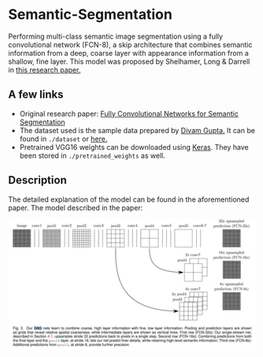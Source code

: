 # Semantic-Segmentation

Performing multi-class semantic image segmentation using a fully convolutional network (FCN-8), a skip architecture that combines semantic information from a deep, coarse layer with appearance information from a shallow, fine layer. This model was proposed by Shelhamer, Long & Darrell in [this research paper.](paper.pdf)

## A few links

- Original research paper: [Fully Convolutional Networks for Semantic Segmentation](paper.pdf)
- The dataset used is the sample data prepared by [Divam Gupta.](https://github.com/divamgupta) It can be found in `./dataset` or [here.](https://drive.google.com/file/d/0B0d9ZiqAgFkiOHR1NTJhWVJMNEU/view)
- Pretrained VGG16 weights can be downloaded using [Keras](https://keras.io/applications/#vgg16). They have been stored in `./pretrained_weights` as well.

## Description

The detailed explanation of the model can be found in the aforementioned paper. The model described in the paper:

![FCN model](img/research_model.JPG)
